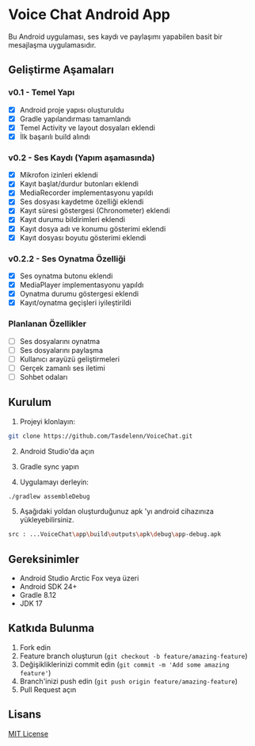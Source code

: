 # Voice Chat Android App

Bu Android uygulaması, ses kaydı ve paylaşımı yapabilen basit bir mesajlaşma uygulamasıdır.

## Geliştirme Aşamaları

### v0.1 - Temel Yapı
- [x] Android proje yapısı oluşturuldu
- [x] Gradle yapılandırması tamamlandı
- [x] Temel Activity ve layout dosyaları eklendi
- [x] İlk başarılı build alındı

### v0.2 - Ses Kaydı (Yapım aşamasında)
- [x] Mikrofon izinleri eklendi
- [x] Kayıt başlat/durdur butonları eklendi
- [x] MediaRecorder implementasyonu yapıldı
- [x] Ses dosyası kaydetme özelliği eklendi
- [x] Kayıt süresi göstergesi (Chronometer) eklendi
- [x] Kayıt durumu bildirimleri eklendi
- [x] Kayıt dosya adı ve konumu gösterimi eklendi
- [x] Kayıt dosyası boyutu gösterimi eklendi

### v0.2.2 - Ses Oynatma Özelliği
- [x] Ses oynatma butonu eklendi
- [x] MediaPlayer implementasyonu yapıldı
- [x] Oynatma durumu göstergesi eklendi
- [x] Kayıt/oynatma geçişleri iyileştirildi

### Planlanan Özellikler
- [ ] Ses dosyalarını oynatma
- [ ] Ses dosyalarını paylaşma
- [ ] Kullanıcı arayüzü geliştirmeleri
- [ ] Gerçek zamanlı ses iletimi
- [ ] Sohbet odaları

## Kurulum

1. Projeyi klonlayın:
```bash
git clone https://github.com/Tasdelenn/VoiceChat.git
```

2. Android Studio'da açın

3. Gradle sync yapın

4. Uygulamayı derleyin:
```bash
./gradlew assembleDebug
```

5. Aşağıdaki yoldan oluşturduğunuz apk 'yı android cihazınıza yükleyebilirsiniz.
```bash
src : ...VoiceChat\app\build\outputs\apk\debug\app-debug.apk
```

## Gereksinimler

- Android Studio Arctic Fox veya üzeri
- Android SDK 24+
- Gradle 8.12
- JDK 17

## Katkıda Bulunma

1. Fork edin
2. Feature branch oluşturun (`git checkout -b feature/amazing-feature`)
3. Değişikliklerinizi commit edin (`git commit -m 'Add some amazing feature'`)
4. Branch'inizi push edin (`git push origin feature/amazing-feature`)
5. Pull Request açın

## Lisans

[MIT License](LICENSE)
